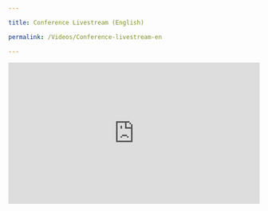 ```yaml
---

title: Conference Livestream (English)

permalink: /Videos/Conference-livestream-en

---
```

<div style="padding:56.25% 0 0 0;position:relative;"><iframe src="https://vimeo.com/event/1924445/embed" frameborder="0" allow="autoplay; fullscreen; picture-in-picture" allowfullscreen style="position:absolute;top:0;left:0;width:100%;height:100%;"></iframe></div> 
